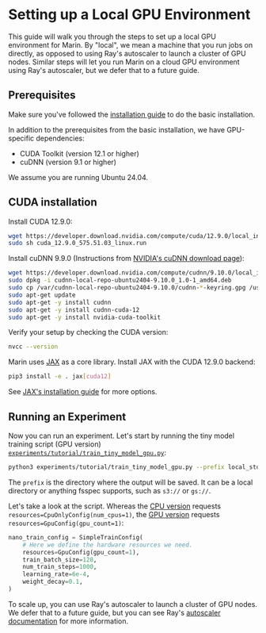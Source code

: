 # Setting up a Local GPU Environment

This guide will walk you through the steps to set up a local GPU environment for Marin.
By "local", we mean a machine that you run jobs on directly, as opposed to using Ray's autoscaler to launch a cluster of GPU nodes.
Similar steps will let you run Marin on a cloud GPU environment using Ray's autoscaler, but we defer that to a future guide.

## Prerequisites

Make sure you've followed the [installation guide](installation.md) to do the basic installation.

In addition to the prerequisites from the basic installation, we have GPU-specific dependencies:

- CUDA Toolkit (version 12.1 or higher)
- cuDNN (version 9.1 or higher)

We assume you are running Ubuntu 24.04.

## CUDA installation

Install CUDA 12.9.0:

```bash
wget https://developer.download.nvidia.com/compute/cuda/12.9.0/local_installers/cuda_12.9.0_575.51.03_linux.run
sudo sh cuda_12.9.0_575.51.03_linux.run
```

Install cuDNN 9.9.0 (Instructions from [NVIDIA's cuDNN download page](https://developer.nvidia.com/cudnn-downloads?target_os=Linux&target_arch=x86_64&Distribution=Ubuntu&target_version=24.04&target_type=deb_local)):

```bash
wget https://developer.download.nvidia.com/compute/cudnn/9.10.0/local_installers/cudnn-local-repo-ubuntu2404-9.10.0_1.0-1_amd64.deb
sudo dpkg -i cudnn-local-repo-ubuntu2404-9.10.0_1.0-1_amd64.deb
sudo cp /var/cudnn-local-repo-ubuntu2404-9.10.0/cudnn-*-keyring.gpg /usr/share/keyrings/
sudo apt-get update
sudo apt-get -y install cudnn
sudo apt-get -y install cudnn-cuda-12
sudo apt-get -y install nvidia-cuda-toolkit
```

Verify your setup by checking the CUDA version:

```bash
nvcc --version
```

Marin uses [JAX](https://jax.readthedocs.io/en/latest/index.html) as a core library.
Install JAX with the CUDA 12.9.0 backend:

```bash
pip3 install -e . jax[cuda12]
```

See [JAX's installation guide](https://jax.readthedocs.io/en/latest/installation.html) for more options.

## Running an Experiment

Now you can run an experiment.
Let's start by running the tiny model training script (GPU version) [`experiments/tutorial/train_tiny_model_gpu.py`](https://github.com/marin-community/marin/blob/main/experiments/tutorial/train_tiny_model_gpu.py):

```bash
python3 experiments/tutorial/train_tiny_model_gpu.py --prefix local_store
```

The `prefix` is the directory where the output will be saved. It can be a local directory or anything fsspec supports,
such as `s3://` or `gs://`.

Let's take a look at the script.
Whereas the [CPU version](https://github.com/marin-community/marin/blob/main/experiments/tutorial/train_tiny_model_cpu.py)
requests `resources=CpuOnlyConfig(num_cpus=1)`,
the [GPU version](https://github.com/marin-community/marin/blob/main/experiments/tutorial/train_tiny_model_gpu.py)
requests `resources=GpuConfig(gpu_count=1)`:

```python
nano_train_config = SimpleTrainConfig(
    # Here we define the hardware resources we need.
    resources=GpuConfig(gpu_count=1),
    train_batch_size=128,
    num_train_steps=1000,
    learning_rate=6e-4,
    weight_decay=0.1,
)
```

To scale up, you can use Ray's autoscaler to launch a cluster of GPU nodes. We defer that to a future guide,
but you can see Ray's [autoscaler documentation](https://docs.ray.io/en/latest/cluster/vms/user-guides/launching-clusters/) for more information.